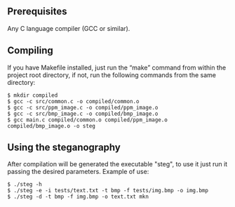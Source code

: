 ## Prerequisites
Any C language compiler (GCC or similar).

## Compiling
If you have Makefile installed, just run the “make” command from within the project root directory, if not, run the following commands from the same directory:
```SHELL
$ mkdir compiled
$ gcc -c src/common.c -o compiled/common.o
$ gcc -c src/ppm_image.c -o compiled/ppm_image.o
$ gcc -c src/bmp_image.c -o compiled/bmp_image.o
$ gcc main.c compiled/common.o compiled/ppm_image.o compiled/bmp_image.o -o steg
```

## Using the steganography
After compilation will be generated the executable "steg", to use it just run it passing the desired parameters. Example of use:
```SHELL
$ ./steg -h
$ ./steg -e -i tests/text.txt -t bmp -f tests/img.bmp -o img.bmp
$ ./steg -d -t bmp -f img.bmp -o text.txt mkn
```